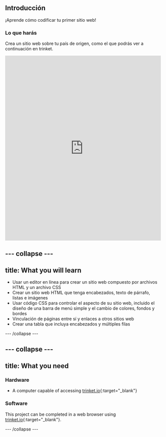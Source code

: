 ## Introducción

¡Aprende cómo codificar tu primer sitio web!

### Lo que harás

Crea un sitio web sobre tu país de origen, como el que podrás ver a continuación en trinket.

<div class="scratch-preview">
  <iframe src="https://trinket.io/embed/html/8d5e6e8aad" width="100%" height="600" frameborder="0" marginwidth="0" marginheight="0" allowfullscreen></iframe>
</div>

## \--- collapse \---

## title: What you will learn

+ Usar un editor en línea para crear un sitio web compuesto por archivos HTML y un archivo CSS
+ Crear un sitio web HTML que tenga encabezados, texto de párrafo, listas e imágenes
+ Usar código CSS para controlar el aspecto de su sitio web, incluido el diseño de una barra de menú simple y el cambio de colores, fondos y bordes
+ Vinculación de páginas entre sí y enlaces a otros sitios web
+ Crear una tabla que incluya encabezados y múltiples filas

\--- /collapse \---

## \--- collapse \---

## title: What you need

### Hardware

+ A computer capable of accessing [trinket.io](https://trinket.io){:target="_blank"}

### Software

This project can be completed in a web browser using [trinket.io](https://trinket.io){:target="_blank"}.

\--- /collapse \---